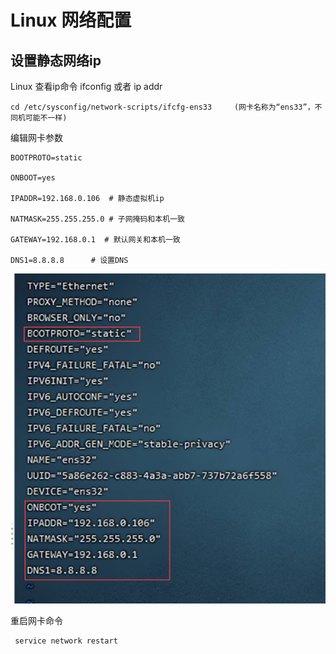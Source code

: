 # Linux 网络配置

## 设置静态网络ip

 Linux 查看ip命令 ifconfig 或者 ip addr

```
cd /etc/sysconfig/network-scripts/ifcfg-ens33     (网卡名称为“ens33”，不同机可能不一样)
```

编辑网卡参数

```
BOOTPROTO=static

ONBOOT=yes

IPADDR=192.168.0.106  # 静态虚拟机ip

NATMASK=255.255.255.0 # 子网掩码和本机一致

GATEWAY=192.168.0.1  # 默认网关和本机一致

DNS1=8.8.8.8      # 设置DNS
```

![image-20220906231252768](images/image-20220906231252768.png)

重启网卡命令

```
 service network restart
```

